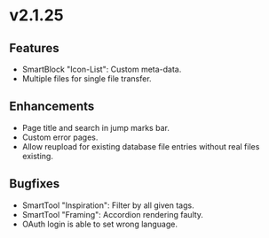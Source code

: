 # v2.1.25

## Features

* SmartBlock "Icon-List": Custom meta-data.
* Multiple files for single file transfer.

## Enhancements

* Page title and search in jump marks bar.
* Custom error pages.
* Allow reupload for existing database file entries without real files existing.

## Bugfixes

* SmartTool "Inspiration": Filter by all given tags.
* SmartTool "Framing": Accordion rendering faulty.
* OAuth login is able to set wrong language.